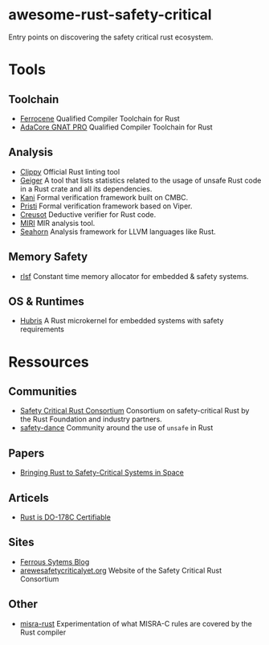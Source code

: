 # awesome-rust-safety-critical
Entry points on discovering the safety critical rust ecosystem.

# Tools
## Toolchain
- [Ferrocene](https://ferrocene.dev/) Qualified Compiler Toolchain for Rust
- [AdaCore GNAT PRO](https://www.adacore.com/gnatpro-rust) Qualified Compiler Toolchain for Rust

## Analysis
- [Clippy](https://github.com/rust-lang/rust-clippy) Official Rust linting tool
- [Geiger](https://github.com/geiger-rs/cargo-geiger) A tool that lists statistics related to the usage of unsafe Rust code in a Rust crate and all its dependencies.
- [Kani](https://github.com/model-checking/kani) Formal verification framework built on CMBC.
- [Pristi](https://github.com/viperproject/prusti-dev) Formal verification framework based on Viper.
- [Creusot](https://github.com/creusot-rs/creusot) Deductive verifier for Rust code.
- [MIRI](https://github.com/rust-lang/miri) MIR analysis tool.
- [Seahorn](https://seahorn.github.io/) Analysis framework for LLVM languages like Rust.

## Memory Safety
- [rlsf](https://github.com/yvt/rlsf) Constant time memory allocator for embedded & safety systems.

## OS & Runtimes
- [Hubris](https://github.com/oxidecomputer/hubris) A Rust microkernel for embedded systems with safety requirements

# Ressources
## Communities
- [Safety Critical Rust Consortium](https://github.com/rustfoundation/safety-critical-rust-consortium) Consortium on safety-critical Rust by the Rust Foundation and industry partners.
- [safety-dance](https://github.com/rust-secure-code/safety-dance?tab=readme-ov-file) Community around the use of `unsafe` in Rust
## Papers
- [Bringing Rust to Safety-Critical Systems in Space](https://indico.esa.int/event/528/attachments/5988/10197/Bringing_Rust_to_Safety_Critical_Systems_in_Space.pdf) 
## Articels
- [Rust is DO-178C Certifiable](https://blog.pictor.us/rust-is-do-178-certifiable/#:~:text=With%20developments%20such%20as%20the,remain%20are%20awareness%20and%20education.)
## Sites
- [Ferrous Sytems Blog](https://ferrous-systems.com/blog/)
- [arewesafetycriticalyet.org](https://arewesafetycriticalyet.org/) Website of the Safety Critical Rust Consortium
## Other
- [misra-rust](https://github.com/adfernandes/misra-rust) Experimentation of what MISRA-C rules are covered by the Rust compiler